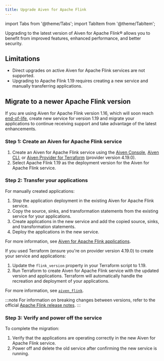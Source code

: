 ```yaml
---
title: Upgrade Aiven for Apache Flink
---
```

import Tabs from '@theme/Tabs';
import TabItem from '@theme/TabItem';

Upgrading to the latest version of Aiven for Apache Flink® allows you to benefit from improved features, enhanced performance, and better security.

## Limitations

- Direct upgrades on active Aiven for Apache Flink services are not supported.
- Upgrading to Apache Flink 1.19 requires creating a new service and manually
  transferring applications.

## Migrate to a newer Apache Flink version

If you are using Aiven for Apache Flink version 1.16, which will soon
reach [end-of-life](/docs/platform/reference/eol-for-major-versions#aiven-for-flink),
create new service for version 1.19 and migrate your applications to continue
receiving support and take advantage of the latest enhancements.

### Step 1: Create an Aiven for Apache Flink service

1. Create an Aiven for Apache Flink service using the
   [Aiven Console](https://console.aiven.io/), [Aiven CLI](/docs/tools/cli/service/flink),
   or [Aiven Provider for Terraform](/docs/tools/terraform) (provider version 4.19.0).
1. Select Apache Flink 1.19 as the deployment version for the
   Aiven for Apache Flink service.

### Step 2: Transfer your applications

<Tabs groupId="transfer">
<TabItem value="manual" label="Manual" default>

For manually created applications:

1. Stop the application deployment in the existing Aiven for Apache Flink service.
1. Copy the source, sinks, and transformation statements from the existing
   service for your applications.
1. Create applications in the new service and add the copied source, sinks, and
   transformation statements.
1. Deploy the applications in the new service.

For more information, see [Aiven for Apache Flink applications](/docs/products/flink/howto/create-flink-applications).

</TabItem>
<TabItem value="terraform" label="Using Terraform">

If you used Terraform (ensure you're on provider version 4.19.0) to create your service
and applications:

1. Update the `flink_version` property in your Terraform script to 1.19.
1. Run Terraform to create Aiven for Apache Flink service with the updated
   version and applications. Terraform will automatically handle the recreation and
   deployment of your applications.

For more information, see [`aiven_flink`](https://registry.terraform.io/providers/aiven/aiven/latest/docs/resources/flink).

</TabItem>
</Tabs>

:::note
For information on breaking changes between versions, refer to the official [Apache Flink release notes](https://nightlies.apache.org/flink/flink-docs-release-1.19/release-notes/flink-1.19/).
:::

### Step 3: Verify and power off the service

To complete the migration:

1. Verify that the applications are operating correctly in the new
   Aiven for Apache Flink service.
1. Power off and delete the old service after confirming the new service is running.
